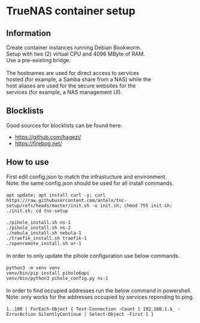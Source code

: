 # TrueNAS container setup

## Information

Create container instances running Debian Bookworm.\
Setup with two (2) virtual CPU and 4096 MByte of RAM.\
Use a pre-existing bridge.\
\
The hostnames are used for direct access to services\
hosted (for example, a Samba share from a NAS) while the\
host aliases are used for the secure websites for the\
services (for example, a NAS management UI).

## Blocklists

Good sources for blocklists can be found here:

* <https://github.com/hagezi/>
* <https://firebog.net/>

## How to use

First edit config.json to match the infrastucture and environment.\
Note: the same config.json should be used for all install commands.\
\
`apt update; apt install curl -y; curl https://raw.githubusercontent.com/anteln/tnc-setup/refs/heads/master/init.sh -o init.sh; chmod 755 init.sh; ./init.sh; cd tnc-setup`\
\
`./pihole_install.sh ns-1`\
`./pihole_install.sh ns-2`\
`./nebula_install.sh nebula-1`\
`./traefik_install.sh traefik-1`\
`./openremote_install.sh or-1`\
\
In order to only update the pihole configuration use below commands.\
\
`python3 -m venv venv`\
`venv/bin/pip install pihole6api`\
`venv/bin/python3 pihole_config.py ns-1`\
\
In order to find occupied addresses run the below command in powershell.\
Note: only works for the addresses occupied by services reponding to ping.\
\
`1..100 | ForEach-Object { Test-Connection -Count 1 192.168.1.$_ -ErrorAction SilentlyContinue | Select-Object -First 1 }`
